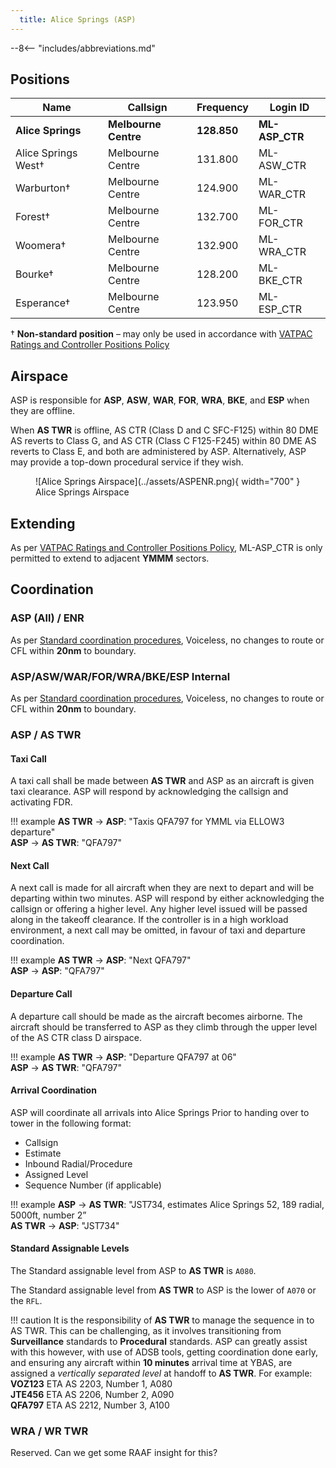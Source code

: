 ```yaml
---
  title: Alice Springs (ASP)
---
```


--8<-- "includes/abbreviations.md"
## Positions

| Name | Callsign | Frequency | Login ID |
| ---- | -------- | --------- | -------- |
| **Alice Springs** | **Melbourne Centre** | **128.850** | **ML-ASP_CTR** |
| Alice Springs West† | Melbourne Centre | 131.800 | ML-ASW_CTR |
| Warburton† | Melbourne Centre | 124.900 | ML-WAR_CTR |
| Forest† | Melbourne Centre | 132.700 | ML-FOR_CTR |
| Woomera† | Melbourne Centre | 132.900 | ML-WRA_CTR |
| Bourke† | Melbourne Centre | 128.200 | ML-BKE_CTR |
| Esperance† | Melbourne Centre | 123.950 | ML-ESP_CTR |

† **Non-standard position** – may only be used in accordance with [VATPAC Ratings and Controller Positions Policy](https://cdn.vatpac.org/documents/policy/Controller+Positions+and+Ratings+Policy+v5.2.pdf)

## Airspace
 
ASP is responsible for **ASP**, **ASW**, **WAR**, **FOR**, **WRA**, **BKE**, and **ESP** when they are offline.  

When **AS TWR** is offline, AS CTR (Class D and C SFC-F125) within 80 DME AS reverts to Class G, and AS CTR (Class C F125-F245) within 80 DME AS reverts to Class E, and both are administered by ASP. Alternatively, ASP may provide a top-down procedural service if they wish.

<figure markdown>
![Alice Springs Airspace](../assets/ASPENR.png){ width="700" }
  <figcaption>Alice Springs Airspace</figcaption>
</figure>

## Extending
As per [VATPAC Ratings and Controller Positions Policy](https://cdn.vatpac.org/documents/policy/Controller+Positions+and+Ratings+Policy+v5.2.pdf), ML-ASP_CTR is only permitted to extend to adjacent **YMMM** sectors.

## Coordination
### ASP (All) / ENR

As per [Standard coordination procedures](../../controller-skills/coordination/#enr-enr), Voiceless, no changes to route or CFL within **20nm** to boundary.

### ASP/ASW/WAR/FOR/WRA/BKE/ESP Internal

As per [Standard coordination procedures](../../controller-skills/coordination/#enr-enr), Voiceless, no changes to route or CFL within **20nm** to boundary.

### ASP / AS TWR

#### Taxi Call
A taxi call shall be made between **AS TWR** and ASP as an aircraft is given taxi clearance. ASP will respond by acknowledging the callsign and activating FDR.

!!! example
    **AS TWR** -> **ASP**: "Taxis QFA797 for YMML via ELLOW3 departure"  
    **ASP** -> **AS TWR**: "QFA797"  

#### Next Call
A next call is made for all aircraft when they are next to depart and will be departing within two minutes. ASP will respond by either acknowledging the callsign or offering a higher level. Any higher level issued will be passed along in the takeoff clearance. If the controller is in a high workload environment, a next call may be omitted, in favour of taxi and departure coordination.

!!! example
    **AS TWR** -> **ASP**: "Next QFA797"  
    **ASP** -> **ASP**: "QFA797"    

#### Departure Call
A departure call should be made as the aircraft becomes airborne. The aircraft should be transferred to ASP as they climb through the upper level of the AS CTR class D airspace.

!!! example
    **AS TWR** -> **ASP**: "Departure QFA797 at 06"  
    **ASP** -> **AS TWR**: "QFA797"

#### Arrival Coordination
ASP will coordinate all arrivals into Alice Springs Prior to handing over to tower in the following format:

- Callsign
- Estimate
- Inbound Radial/Procedure
- Assigned Level
- Sequence Number (if applicable)

!!! example
    **ASP** -> **AS TWR**: "JST734, estimates Alice Springs 52, 189 radial, 5000ft, number 2”  
    **AS TWR** -> **ASP**: "JST734"

#### Standard Assignable Levels

The Standard assignable level from ASP to **AS TWR** is `A080`.  

The Standard assignable level from **AS TWR** to ASP is the lower of `A070` or the `RFL`.  

!!! caution
    It is the responsibility of **AS TWR** to manage the sequence in to AS TWR. This can be challenging, as it involves transitioning from **Surveillance** standards to **Procedural** standards. ASP can greatly assist with this however, with use of ADSB tools, getting coordination done early, and ensuring any aircraft within **10 minutes** arrival time at YBAS, are assigned a *vertically separated level* at handoff to **AS TWR**. For example:  
    **VOZ123** ETA AS 2203, Number 1, A080  
    **JTE456** ETA AS 2206, Number 2, A090  
    **QFA797** ETA AS 2212, Number 3, A100  

### WRA / WR TWR

Reserved. Can we get some RAAF insight for this?